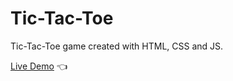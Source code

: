 # Tic-Tac-Toe

Tic-Tac-Toe game created with HTML, CSS and JS.

[Live Demo](https://michalosman.github.io/tic-tac-toe/) :point_left:
